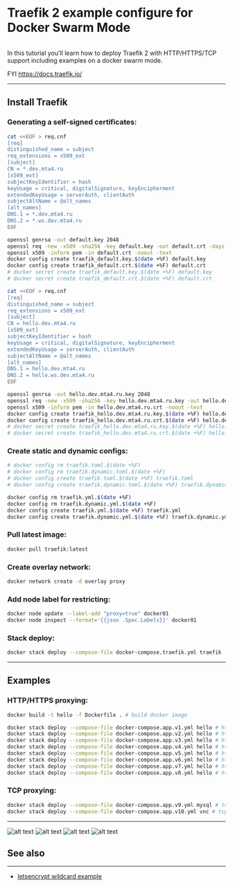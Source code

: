 # Traefik 2 example configure for Docker Swarm Mode
```
```
In this tutorial you'll learn how to deploy Traefik 2 with HTTP/HTTPS/TCP support including examples on a docker swarm mode.

FYI https://docs.traefik.io/

***

## Install Traefik

### Generating a self-signed certificates:

```bash
cat <<EOF > req.cnf
[req]
distinguished_name = subject
req_extensions = x509_ext
[subject]
CN = *.dev.mta4.ru
[x509_ext]
subjectKeyIdentifier = hash
keyUsage = critical, digitalSignature, keyEncipherment
extendedKeyUsage = serverAuth, clientAuth
subjectAltName = @alt_names
[alt_names]
DNS.1 = *.dev.mta4.ru
DNS.2 = *.ws.dev.mta4.ru
EOF
```
```bash
openssl genrsa -out default.key 2048
openssl req -new -x509 -sha256 -key default.key -out default.crt -days 3650 -subj "/CN=*.dev.mta4.ru/C=RU/ST=Moscow/L=Moscow/O=MTA4RU/OU=IT" -config req.cnf -extensions x509_ext
openssl x509 -inform pem -in default.crt -noout -text
docker config create traefik_default.key.$(date +%F) default.key
docker config create traefik_default.crt.$(date +%F) default.crt
# docker secret create traefik_default.key.$(date +%F) default.key
# docker secret create traefik_default.crt.$(date +%F) default.crt
```
```bash
cat <<EOF > req.cnf
[req]
distinguished_name = subject
req_extensions = x509_ext
[subject]
CN = hello.dev.mta4.ru
[x509_ext]
subjectKeyIdentifier = hash
keyUsage = critical, digitalSignature, keyEncipherment
extendedKeyUsage = serverAuth, clientAuth
subjectAltName = @alt_names
[alt_names]
DNS.1 = hello.dev.mta4.ru
DNS.2 = hello.ws.dev.mta4.ru
EOF
```
```bash
openssl genrsa -out hello.dev.mta4.ru.key 2048
openssl req -new -x509 -sha256 -key hello.dev.mta4.ru.key -out hello.dev.mta4.ru.crt -days 3650 -subj "/CN=hello.dev.mta4.ru/C=RU/ST=Moscow/L=Moscow/O=MTA4RU/OU=IT" -config req.cnf -extensions x509_ext
openssl x509 -inform pem -in hello.dev.mta4.ru.crt -noout -text
docker config create traefik_hello.dev.mta4.ru.key.$(date +%F) hello.dev.mta4.ru.key
docker config create traefik_hello.dev.mta4.ru.crt.$(date +%F) hello.dev.mta4.ru.crt
# docker secret create traefik_hello.dev.mta4.ru.key.$(date +%F) hello.dev.mta4.ru.key
# docker secret create traefik_hello.dev.mta4.ru.crt.$(date +%F) hello.dev.mta4.ru.crt
```

### Create static and dynamic configs:

```bash
# docker config rm traefik.toml.$(date +%F)
# docker config rm traefik.dynamic.toml.$(date +%F)
# docker config create traefik.toml.$(date +%F) traefik.toml
# docker config create traefik.dynamic.toml.$(date +%F) traefik.dynamic.toml

docker config rm traefik.yml.$(date +%F)
docker config rm traefik.dynamic.yml.$(date +%F)
docker config create traefik.yml.$(date +%F) traefik.yml
docker config create traefik.dynamic.yml.$(date +%F) traefik.dynamic.yml
```

### Pull latest image:

```bash
docker pull traefik:latest
```

### Create overlay network:

```bash
docker network create -d overlay proxy
```

### Add node label for restricting:

```bash
docker node update --label-add "proxy=true" docker01
docker node inspect --format='{{json .Spec.Labels}}' docker01
```

### Stack deploy:

```bash
docker stack deploy --compose-file docker-compose.traefik.yml traefik
```

***

## Examples

### HTTP/HTTPS proxying:

```bash
docker build -t hello -f Dockerfile . # build docker image
```
```bash
docker stack deploy --compose-file docker-compose.app.v1.yml hello # http
docker stack deploy --compose-file docker-compose.app.v2.yml hello # https
docker stack deploy --compose-file docker-compose.app.v3.yml hello # http+https
docker stack deploy --compose-file docker-compose.app.v4.yml hello # http+redirect+https
docker stack deploy --compose-file docker-compose.app.v5.yml hello # http+redirect+https+auth
docker stack deploy --compose-file docker-compose.app.v6.yml hello # http+sticky
docker stack deploy --compose-file docker-compose.app.v7.yml hello # http+https+sticky
docker stack deploy --compose-file docker-compose.app.v8.yml hello # http+redirect+https+auth+sticky
```

### TCP proxying:

```bash
docker stack deploy --compose-file docker-compose.app.v9.yml mysql # tcp 3306to30000
docker stack deploy --compose-file docker-compose.app.v10.yml vnc # tcp 5901to30001
```

***

![alt text](https://raw.githubusercontent.com/rlagutinhub/docker_swarm-mode.traefik2-example/master/screen1.png)
![alt text](https://raw.githubusercontent.com/rlagutinhub/docker_swarm-mode.traefik2-example/master/screen2.png)
![alt text](https://raw.githubusercontent.com/rlagutinhub/docker_swarm-mode.traefik2-example/master/screen3.png)
![alt text](https://raw.githubusercontent.com/rlagutinhub/docker_swarm-mode.traefik2-example/master/screen4.png)

## See also
___
* [letsencrypt wildcard example](https://github.com/rlagutinhub/docker_swarm-mode.traefik2-example/blob/master/docker-compose.traefik.le.wildcard.yml)
